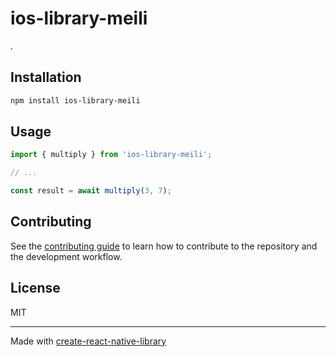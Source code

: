 # ios-library-meili

.

## Installation

```sh
npm install ios-library-meili
```

## Usage

```js
import { multiply } from 'ios-library-meili';

// ...

const result = await multiply(3, 7);
```

## Contributing

See the [contributing guide](CONTRIBUTING.md) to learn how to contribute to the repository and the development workflow.

## License

MIT

---

Made with [create-react-native-library](https://github.com/callstack/react-native-builder-bob)
